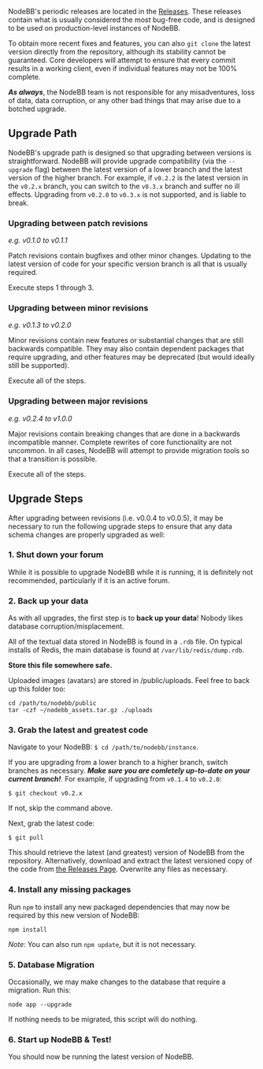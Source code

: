 NodeBB's periodic releases are located in the [Releases](https://github.com/designcreateplay/NodeBB/releases). These releases contain what is usually considered the most bug-free code, and is designed to be used on production-level instances of NodeBB.

To obtain more recent fixes and features, you can also `git clone` the latest version directly from the repository, although its stability cannot be guaranteed. Core developers will attempt to ensure that every commit results in a working client, even if individual features may not be 100% complete.

***As always***, the NodeBB team is not responsible for any misadventures, loss of data, data corruption, or any other bad things that may arise due to a botched upgrade.

## Upgrade Path

NodeBB's upgrade path is designed so that upgrading between versions is straightforward. NodeBB will provide upgrade compatibility (via the `--upgrade` flag) between the latest version of a lower branch and the latest version of the higher branch. For example, if `v0.2.2` is the latest version in the `v0.2.x` branch, you can switch to the `v0.3.x` branch and suffer no ill effects. Upgrading from `v0.2.0` to `v0.3.x` is not supported, and is liable to break.

### Upgrading between patch revisions

*e.g. v0.1.0 to v0.1.1*

Patch revisions contain bugfixes and other minor changes. Updating to the latest version of code for your specific version branch is all that is usually required.

Execute steps 1 through 3.

### Upgrading between minor revisions

*e.g. v0.1.3 to v0.2.0*

Minor revisions contain new features or substantial changes that are still backwards compatible. They may also contain dependent packages that require upgrading, and other features may be deprecated (but would ideally still be supported).

Execute all of the steps.

### Upgrading between major revisions

*e.g. v0.2.4 to v1.0.0*

Major revisions contain breaking changes that are done in a backwards incompatible manner. Complete rewrites of core functionality are not uncommon. In all cases, NodeBB will attempt to provide migration tools so that a transition is possible.

Execute all of the steps.

## Upgrade Steps

After upgrading between revisions (i.e. v0.0.4 to v0.0.5), it may be necessary to run the following upgrade steps to ensure that any data schema changes are properly upgraded as well:

### 1. Shut down your forum

While it is possible to upgrade NodeBB while it is running, it is definitely not recommended, particularly if it is an active forum.

### 2. Back up your data

As with all upgrades, the first step is to **back up your data**! Nobody likes database corruption/misplacement.

All of the textual data stored in NodeBB is found in a `.rdb` file. On typical installs of Redis, the main database is found at `/var/lib/redis/dump.rdb`.

**Store this file somewhere safe.**

Uploaded images (avatars) are stored in /public/uploads. Feel free to back up this folder too:

    cd /path/to/nodebb/public
    tar -czf ~/nodebb_assets.tar.gz ./uploads

### 3. Grab the latest and greatest code

Navigate to your NodeBB: `$ cd /path/to/nodebb/instance`.

If you are upgrading from a lower branch to a higher branch, switch branches as necessary. ***Make sure you are comletely up-to-date on your current branch!***. For example, if upgrading from `v0.1.4` to `v0.2.0`:

    $ git checkout v0.2.x

If not, skip the command above.

Next, grab the latest code:

    $ git pull

This should retrieve the latest (and greatest) version of NodeBB from the repository. Alternatively, download and extract the latest versioned copy of the code from [the Releases Page](https://github.com/designcreateplay/NodeBB/releases). Overwrite any files as necessary.

### 4. Install any missing packages

Run `npm` to install any new packaged dependencies that may now be required by this new version of NodeBB:

    npm install

*Note*: You can also run `npm update`, but it is not necessary.

### 5. Database Migration

Occasionally, we may make changes to the database that require a migration. Run this:

    node app --upgrade

If nothing needs to be migrated, this script will do nothing.

### 6. Start up NodeBB & Test!

You should now be running the latest version of NodeBB.